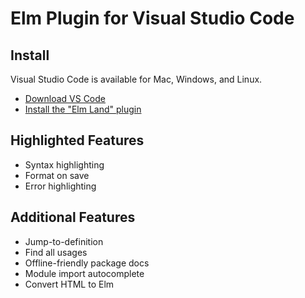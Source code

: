# Elm Plugin for Visual Studio Code

## Install

Visual Studio Code is available for Mac, Windows, and Linux.

- [Download VS Code](https://code.visualstudio.com/)
- [Install the "Elm Land" plugin](https://marketplace.visualstudio.com/items?itemName=elm-land.elm-land)

## Highlighted Features

- Syntax highlighting
- Format on save
- Error highlighting

## Additional Features

- Jump-to-definition
- Find all usages
- Offline-friendly package docs
- Module import autocomplete
- Convert HTML to Elm
